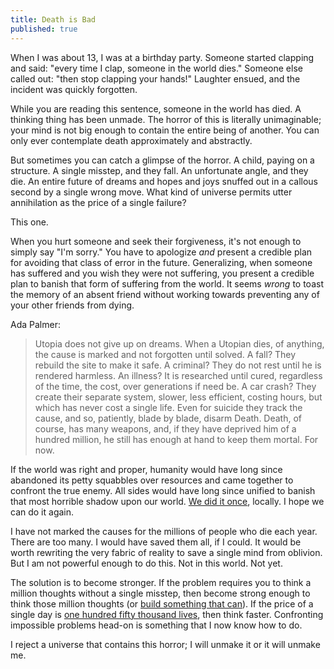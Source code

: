 ```yaml
---
title: Death is Bad
published: true
---
```


When I was about 13, I was at a birthday party. Someone started clapping and said: "every time I clap, someone in the world dies."  Someone else called out: "then stop clapping your hands!" Laughter ensued, and the incident was quickly forgotten. 

While you are reading this sentence, someone in the world has died. A thinking thing has been unmade. The horror of this is literally unimaginable; your mind is not big enough to contain the entire being of another. You can only ever contemplate death approximately and abstractly.

But sometimes you can catch a glimpse of the horror. A child, paying on a structure. A single misstep, and they fall. An unfortunate angle, and they die. An entire future of dreams and hopes and joys snuffed out in a callous second by a single wrong move. What kind of universe permits utter annihilation as the price of a single failure?

This one. 

When you hurt someone and seek their forgiveness, it's not enough to simply say "I'm sorry." You have to apologize *and* present a credible plan for avoiding that class of error in the future. Generalizing, when someone has suffered and you wish they were not suffering, you present a credible plan to banish that form of suffering from the world. It seems *wrong* to toast the memory of an absent friend without working towards preventing any of your other friends from dying. 

Ada Palmer:
> Utopia does not give up on dreams. When a Utopian dies, of anything, the cause is marked and not forgotten until solved. A fall? They rebuild the site to make it safe. A criminal? They do not rest until he is rendered harmless. An illness? It is researched until cured, regardless of the time, the cost, over generations if need be. A car crash? They create their separate system, slower, less efficient, costing hours, but which has never cost a single life. Even for suicide they track the cause, and so, patiently, blade by blade, disarm Death. Death, of course, has many weapons, and, if they have deprived him of a hundred million, he still has enough at hand to keep them mortal. For now.

If the world was right and proper, humanity would have long since abandoned its petty squabbles over resources and came together to confront the true enemy. All sides would have long since unified to banish that most horrible shadow upon our world. [We did it once](https://blog.jaibot.com/500-million-but-not-a-single-one-more/), locally. I hope we can do it again.

I have not marked the causes for the millions of people who die each year. There are too many. I would have saved them all, if I could. It would be worth rewriting the very fabric of reality to save a single mind from oblivion. But I am not powerful enough to do this. Not in this world. Not yet.

The solution is to become stronger. If the problem requires you to think a million thoughts without a single misstep, then become strong enough to think those million thoughts (or [build something that can](https://markxu.com/ai-safety-faqs)). If the price of a single day is [one hundred fifty thousand lives](https://ourworldindata.org/births-and-deaths), then think faster. Confronting impossible problems head-on is something that I now know how to do.

I reject a universe that contains this horror; I will unmake it or it will unmake me.

